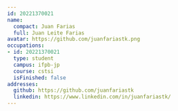 ```yaml
---
id: 20221370021
name:
  compact: Juan Farias
  full: Juan Leite Farias
avatar: https://github.com/juanfariastk.png
occupations:
- id: 20221370021
  type: student
  campus: ifpb-jp
  course: cstsi
  isFinished: false
addresses:
  github: https://github.com/juanfariastk
  linkedin: https://www.linkedin.com/in/juanfariastk/
---
```

